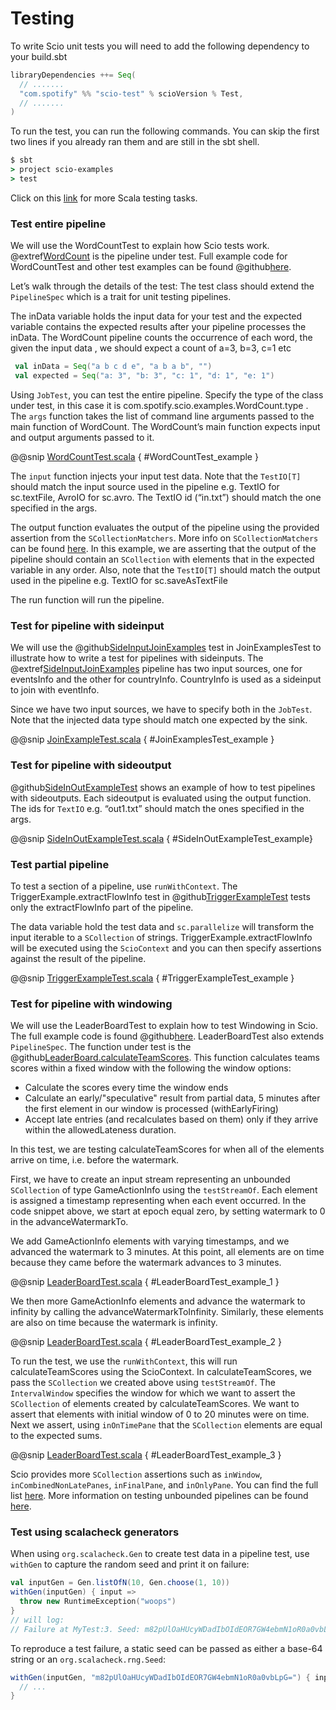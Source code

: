 # Testing

To write Scio unit tests you will need to add the following dependency to your build.sbt

```sbt
libraryDependencies ++= Seq(
  // .......
  "com.spotify" %% "scio-test" % scioVersion % Test,
  // .......
)
```
To run the test, you can run the following commands. You can skip the first two lines if you already ran them and are still in the sbt shell.

```cmd
$ sbt
> project scio-examples
> test
```
Click on this [link](https://www.scala-sbt.org/1.x/docs/Testing.html) for more Scala testing tasks.

### Test entire pipeline
We will use the WordCountTest to explain how Scio tests work. @extref[WordCount](example:WordCount) is the pipeline under test. Full example code for WordCountTest and other test examples can be found @github[here](/scio-examples/src/test).

Let’s walk through the details of the test: The test class should extend the `PipelineSpec` which is a trait for unit testing pipelines.

The inData variable holds the input data for your test and the expected variable contains the expected results after your pipeline processes the inData. The WordCount pipeline counts the occurrence of each word, the given the input data , we should expect a count of a=3, b=3, c=1 etc
```scala mdoc
 val inData = Seq("a b c d e", "a b a b", "")
 val expected = Seq("a: 3", "b: 3", "c: 1", "d: 1", "e: 1")
```

Using `JobTest`, you can test the entire pipeline. Specify the type of the class under test, in this case it is com.spotify.scio.examples.WordCount.type . The `args` function takes the list of command line arguments passed to the main function of WordCount.  The WordCount’s main function expects input and output arguments passed to it.

@@snip [WordCountTest.scala](/scio-examples/src/test/scala/com/spotify/scio/examples/WordCountTest.scala) { #WordCountTest_example }

The `input` function injects your input test data. Note that the `TestIO[T]` should match the input source used in the pipeline e.g. TextIO for sc.textFile, AvroIO for sc.avro. The TextIO id (“in.txt”) should match the one specified in the args.

The output function evaluates the output of the pipeline using the provided assertion from the `SCollectionMatchers`. More info on `SCollectionMatchers` can be found [here](https://spotify.github.io/scio/api/com/spotify/scio/testing/SCollectionMatchers.html). In this example, we are asserting that the output of the pipeline should contain an `SCollection` with elements that in the expected variable in any order.
Also, note that the `TestIO[T]` should match the output used in the pipeline e.g. TextIO for sc.saveAsTextFile

The run function will run the pipeline.

### Test for pipeline with sideinput
We will use the @github[SideInputJoinExamples](/scio-examples/src/test/scala/com/spotify/scio/examples/cookbook/JoinExamplesTest.scala#L73) test in JoinExamplesTest to illustrate how to write a test for pipelines with sideinputs. The @extref[SideInputJoinExamples](example:JoinExamples) pipeline has two input sources, one for eventsInfo and the other for countryInfo. CountryInfo is used as a sideinput to join with eventInfo.

Since we have two input sources, we have to specify both in the `JobTest`. Note that the injected data type should match one expected by the sink.

@@snip [JoinExampleTest.scala](/scio-examples/src/test/scala/com/spotify/scio/examples/cookbook/JoinExamplesTest.scala) { #JoinExamplesTest_example }

### Test for pipeline with sideoutput
@github[SideInOutExampleTest](/scio-examples/src/test/scala/com/spotify/scio/examples/extra/SideInOutExampleTest.scala) shows an example of how to test pipelines with sideoutputs. Each sideoutput is evaluated using the output function. The ids for `TextIO`  e.g. “out1.txt” should match the ones specified in the args.

@@snip [SideInOutExampleTest.scala](/scio-examples/src/test/scala/com/spotify/scio/examples/extra/SideInOutExampleTest.scala) { #SideInOutExampleTest_example}

### Test partial pipeline
To test a section of a pipeline, use `runWithContext`. The TriggerExample.extractFlowInfo test in @github[TriggerExampleTest](/scio-examples/src/test/scala/com/spotify/scio/examples/cookbook/TriggerExampleTest.scala) tests only the extractFlowInfo part of the pipeline.

The data variable hold the test data and `sc.parallelize` will transform the input iterable to a `SCollection` of strings. TriggerExample.extractFlowInfo will be executed using the `ScioContext` and you can then specify assertions against the result of the pipeline.

@@snip [TriggerExampleTest.scala](/scio-examples/src/test/scala/com/spotify/scio/examples/cookbook/TriggerExampleTest.scala) { #TriggerExampleTest_example }

### Test for pipeline with windowing
We will use the LeaderBoardTest to explain how to test Windowing in Scio. The full example code is found @github[here](/scio-examples/src/test/scala/com/spotify/scio/examples/complete/game/LeaderBoardTest.scala). LeaderBoardTest also extends `PipelineSpec`. The function under test is the @github[LeaderBoard.calculateTeamScores](/scio-examples/src/main/scala/com/spotify/scio/examples/complete/game/LeaderBoard.scala#L131).  This function calculates teams scores within a fixed window with the following the window options:
* Calculate the scores every time the window ends
* Calculate an early/"speculative" result from partial data, 5 minutes after the first element in our window is processed (withEarlyFiring)
* Accept late entries (and recalculates based on them) only if they arrive within the allowedLateness duration.

In this test,  we are testing calculateTeamScores for when all of the elements arrive on time, i.e. before the watermark.

First, we have to create an input stream representing an unbounded `SCollection` of type GameActionInfo using the `testStreamOf`. Each element is assigned a timestamp representing when each event occurred. In the code snippet above, we start at epoch equal zero,  by setting watermark to 0 in the advanceWatermarkTo.

We add GameActionInfo elements with varying timestamps, and we advanced the watermark to 3 minutes. At this point, all elements are on time because they came before the watermark advances to 3 minutes.

@@snip [LeaderBoardTest.scala](/scio-examples/src/test/scala/com/spotify/scio/examples/complete/game/LeaderBoardTest.scala) { #LeaderBoardTest_example_1 }

We then more GameActionInfo elements and advance the watermark to infinity by calling the advanceWatermarkToInfinity. Similarly, these elements are also on time because the watermark is infinity.

@@snip [LeaderBoardTest.scala](/scio-examples/src/test/scala/com/spotify/scio/examples/complete/game/LeaderBoardTest.scala) { #LeaderBoardTest_example_2 }

To run the test, we use the `runWithContext`, this will run calculateTeamScores using the ScioContext. In calculateTeamScores, we pass the `SCollection` we created above using `testStreamOf`. The `IntervalWindow` specifies the window for which we want to assert the `SCollection` of elements created by calculateTeamScores. We want to assert that elements with initial window of 0 to 20 minutes were on time. Next we assert, using `inOnTimePane` that the `SCollection` elements are equal to the expected sums.

@@snip [LeaderBoardTest.scala](/scio-examples/src/test/scala/com/spotify/scio/examples/complete/game/LeaderBoardTest.scala) { #LeaderBoardTest_example_3 }

Scio provides more `SCollection` assertions such as `inWindow`, `inCombinedNonLatePanes`, `inFinalPane`, and `inOnlyPane`. You can find the full list [here](https://spotify.github.io/scio/api/com/spotify/scio/testing/SCollectionMatchers.html). More information on testing unbounded pipelines can be found [here](https://beam.apache.org/blog/2016/10/20/test-stream.html).

### Test using scalacheck generators

When using `org.scalacheck.Gen` to create test data in a pipeline test, use `withGen` to capture the random seed and print it on failure:
```scala mdoc
val inputGen = Gen.listOfN(10, Gen.choose(1, 10))
withGen(inputGen) { input =>
  throw new RuntimeException("woops")
}
// will log:
// Failure at MyTest:3. Seed: m82pUlOaHUcyWDadIbOIdEOR7GW4ebmN1oR0a0vbLpG=
```

To reproduce a test failure, a static seed can be passed as either a base-64 string or an `org.scalacheck.rng.Seed`:
```scala mdoc
withGen(inputGen, "m82pUlOaHUcyWDadIbOIdEOR7GW4ebmN1oR0a0vbLpG=") { input =>
  // ...
}
```
